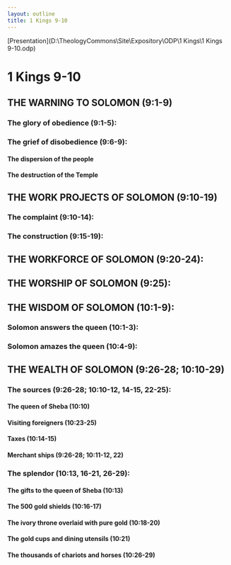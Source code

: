 ```yaml
---
layout: outline
title: 1 Kings 9-10
---
```

[Presentation](D:\TheologyCommons\Site\Expository\ODP\1 Kings\1 Kings 9-10.odp)
# 1 Kings 9-10 
## THE WARNING TO SOLOMON (9:1-9) 
###  The glory of obedience (9:1-5): 
###  The grief of disobedience (9:6-9): 
####  The dispersion of the people 
####  The destruction of the Temple 
## THE WORK PROJECTS OF SOLOMON (9:10-19) 
###  The complaint (9:10-14): 
###  The construction (9:15-19): 
## THE WORKFORCE OF SOLOMON (9:20-24): 
## THE WORSHIP OF SOLOMON (9:25): 
## THE WISDOM OF SOLOMON (10:1-9): 
###  Solomon answers the queen (10:1-3): 
###  Solomon amazes the queen (10:4-9): 
## THE WEALTH OF SOLOMON (9:26-28; 10:10-29) 
###  The sources (9:26-28; 10:10-12, 14-15, 22-25): 
####  The queen of Sheba (10:10) 
####  Visiting foreigners (10:23-25) 
####  Taxes (10:14-15) 
####  Merchant ships (9:26-28; 10:11-12, 22) 
###  The splendor (10:13, 16-21, 26-29): 
####  The gifts to the queen of Sheba (10:13) 
####  The 500 gold shields (10:16-17) 
####  The ivory throne overlaid with pure gold (10:18-20) 
####  The gold cups and dining utensils (10:21) 
####  The thousands of chariots and horses (10:26-29) 
